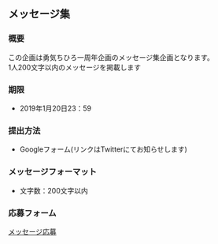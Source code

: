 
## メッセージ集

### 概要
この企画は勇気ちひろ一周年企画のメッセージ集企画となります。  
1人200文字以内のメッセージを掲載します

### 期限
- 2019年1月20日23：59

### 提出方法
- Googleフォーム(リンクはTwitterにてお知らせします)

### メッセージフォーマット
- 文字数：200文字以内

### 応募フォーム

[メッセージ応募](https://docs.google.com/forms/d/e/1FAIpQLSfnYGTChJXNJHUj01ojFJbrBy1_yBg0Xm352QdgKhe57pnNtw/viewform)